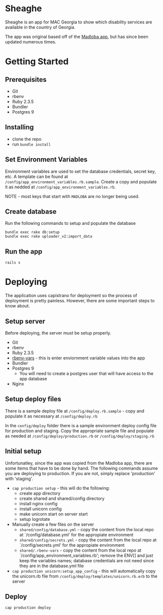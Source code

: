 # Sheaghe
Sheaghe is an app for MAC Georgia to show which disability services are available in the country of Georgia.

The app was original based off of the [Madloba app](https://github.com/etiennebaque/madloba), but has since been updated numerous times.

# Getting Started

## Prerequisites
- Git
- rbenv
- Ruby 2.3.5
- Bundler
- Postgres 9

## Installing
- clone the repo
- run `bundle install`

## Set Environment Variables
Environment variables are used to set the database credentials, secret key, etc. A template can be found at `/config/app_environment_variables.rb.sample`. Create a copy and populate it as nedded at `/config/app_environment_variables.rb`.

NOTE - most keys that start with `MADLOBA` are no longer being used.

## Create database
Run the following commands to setup and populate the database
```
bundle exec rake db:setup
bundle exec rake uploader_v2:import_data
```

## Run the app

```
rails s
```

# Deploying
The application uses capistrano for deployment so the process of deployment is pretty painless. However, there are some important steps to know about.

## Setup server
Before deploying, the server must be setup properly.
- Git
- rbenv
- Ruby 2.3.5
- [rbenv-vars](https://github.com/rbenv/rbenv-vars) - this is enter enviornment variable values into the app
- Bundler
- Postgres 9
    - You will need to create a postgres user that will have access to the app database
- Nginx

## Setup deploy files

There is a sample deploy file at `/config/deploy.rb.sample` - copy and populate it as necessary at `/config/deploy.rb`

In the `config/deploy` folder there is a sample environment deploy config file for production and staging. Copy the appropriate sample file and populate as needed at `/config/deploy/production.rb` or `/config/deploy/staging.rb`

## Initial setup
Unfortunatley, since the app was copied from the Madloba app, there are some items that have to be done by hand. The following commands assume you are deploying to production. If you are not, simply replace 'production' with 'staging'.
- `cap production setup` - this will do the following:
    - create app directory
    - create shared and shared/config directory
    - install nginx config
    - install unicorn config
    - make unicorn start on server start
    - setup logrotate
- Manually create a few files on the server
    - `shared/config/database.yml` - copy the content from the local repo at `/config/database.yml' for the appropiate environment
    - `shared/config/secrets.yml` - copy the content from the local repo at `/config/secrets.yml' for the appropiate environment
    - `shared/.rbenv-vars` - copy the content from the local repo at `/config/app_environment_variables.rb'; remove the ENV[] and just keep the variables names; database credentials are not need since they are in the database.yml file
- `cap production unicorn:setup_app_config` - this will automatically copy the unicorn.rb file from `/config/deploy/templates/unicorn.rb.erb` to the server

## Deploy
```
cap production deploy
```
